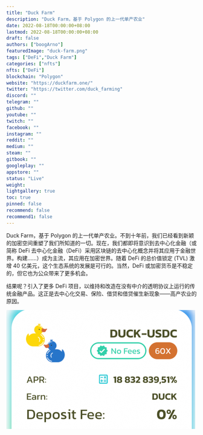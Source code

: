 ```yaml
---
title: "Duck Farm"
description: "Duck Farm，基于 Polygon 的上一代单产农业"
date: 2022-08-18T00:00:00+08:00
lastmod: 2022-08-18T00:00:00+08:00
draft: false
authors: ["boogArno"]
featuredImage: "duck-farm.png"
tags: ["DeFi","Duck Farm"]
categories: ["nfts"]
nfts: ["DeFi"]
blockchain: "Polygon"
website: "https://duckfarm.one/"
twitter: "https://twitter.com/duck_farming"
discord: ""
telegram: ""
github: ""
youtube: ""
twitch: ""
facebook: ""
instagram: ""
reddit: ""
medium: ""
steam: ""
gitbook: ""
googleplay: ""
appstore: ""
status: "Live"
weight: 
lightgallery: true
toc: true
pinned: false
recommend: false
recommend1: false
---
```

Duck Farm，基于 Polygon 的上一代单产农业。不到十年前，我们已经看到新颖的加密空间重塑了我们所知道的一切。现在，我们都即将意识到去中心化金融（或简称 DeFi 去中心化金融（DeFi）采用区块链的去中心化概念并将其应用于金融世界。构建......）成为主流，其应用在加密世界。随着 DeFi 的总价值锁定 (TVL) 激增 40 亿美元，这个生态系统的发展是可行的。当然，DeFi 或加密货币是不稳定的，但它也为公众带来了更多机会。 

结果呢？引入了更多 DeFi 项目，以维持和改造在没有中介的透明协议上运行的传统金融产品。这正是去中心化交易、保险、借贷和借贷催生新现象——高产农业的原因。

![duckfarm-dapp-defi-matic-image1-500x315_a5df65bad7ff60f386e936b7b9b84da0](duckfarm-dapp-defi-matic-image1-500x315_a5df65bad7ff60f386e936b7b9b84da0.png)

